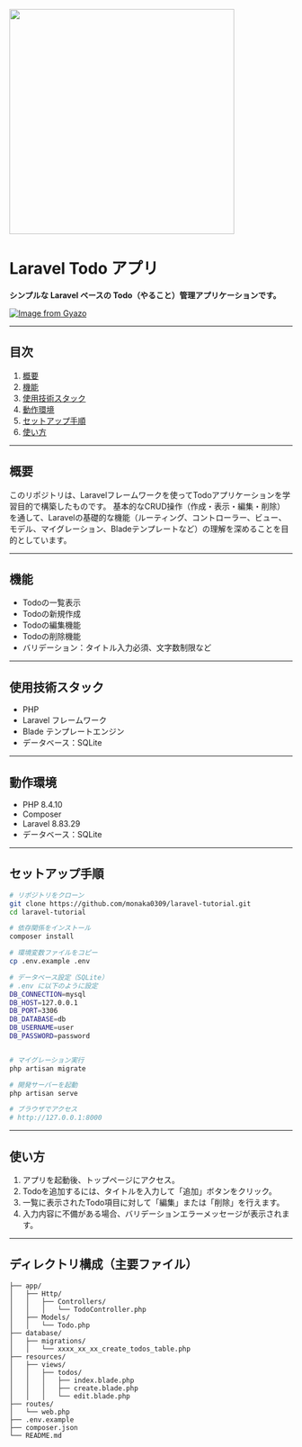 <p><a href="https://laravel.com" target="_blank"><img src="https://raw.githubusercontent.com/laravel/art/master/logo-lockup/5%20SVG/2%20CMYK/1%20Full%20Color/laravel-logolockup-cmyk-red.svg" width="400"></a></p>

# Laravel Todo アプリ

**シンプルな Laravel ベースの Todo（やること）管理アプリケーションです。**

[![Image from Gyazo](https://i.gyazo.com/6dbf31c6cc877edf9f40e7f4f01bd3a3.png)](https://gyazo.com/6dbf31c6cc877edf9f40e7f4f01bd3a3)

---

## 目次

1. [概要](#概要)
2. [機能](#機能)
3. [使用技術スタック](#使用技術スタック)
4. [動作環境](#動作環境)
5. [セットアップ手順](#セットアップ手順)
6. [使い方](#使い方)

---

## 概要

このリポジトリは、Laravelフレームワークを使ってTodoアプリケーションを学習目的で構築したものです。
基本的なCRUD操作（作成・表示・編集・削除）を通して、Laravelの基礎的な機能（ルーティング、コントローラー、ビュー、モデル、マイグレーション、Bladeテンプレートなど）の理解を深めることを目的としています。

---

## 機能

* Todoの一覧表示
* Todoの新規作成
* Todoの編集機能
* Todoの削除機能
* バリデーション：タイトル入力必須、文字数制限など

---

## 使用技術スタック

* PHP
* Laravel フレームワーク
* Blade テンプレートエンジン
* データベース：SQLite

---

## 動作環境

* PHP 8.4.10
* Composer
* Laravel 8.83.29
* データベース：SQLite

---

## セットアップ手順

```bash
# リポジトリをクローン
git clone https://github.com/monaka0309/laravel-tutorial.git
cd laravel-tutorial

# 依存関係をインストール
composer install

# 環境変数ファイルをコピー
cp .env.example .env    

# データベース設定（SQLite）
# .env に以下のように設定
DB_CONNECTION=mysql
DB_HOST=127.0.0.1
DB_PORT=3306
DB_DATABASE=db
DB_USERNAME=user
DB_PASSWORD=password


# マイグレーション実行
php artisan migrate

# 開発サーバーを起動
php artisan serve

# ブラウザでアクセス
# http://127.0.0.1:8000
```

---

## 使い方

1. アプリを起動後、トップページにアクセス。
2. Todoを追加するには、タイトルを入力して「追加」ボタンをクリック。
3. 一覧に表示されたTodo項目に対して「編集」または「削除」を行えます。
4. 入力内容に不備がある場合、バリデーションエラーメッセージが表示されます。

---

## ディレクトリ構成（主要ファイル）

```
├── app/
│   ├── Http/
│   │   ├── Controllers/
│   │   │   └── TodoController.php
│   ├── Models/
│   │   └── Todo.php
├── database/
│   ├── migrations/
│   │   └── xxxx_xx_xx_create_todos_table.php
├── resources/
│   ├── views/
│   │   ├── todos/
│   │   │   ├── index.blade.php
│   │   │   ├── create.blade.php
│   │   │   └── edit.blade.php
├── routes/
│   └── web.php
├── .env.example
├── composer.json
└── README.md
```



